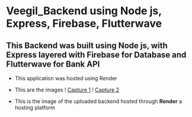 # Veegil_Backend using Node js, Express, Firebase, Flutterwave
## This Backend was built using Node js, with Express layered with Firebase for Database and Flutterwave for Bank API

- This application was hosted using Render
- This are the images
! [Capture 1](https://github.com/somate10000/Veegil_Backend/assets/98242447/175eaa40-8007-412e-9b23-a17faec62284)
! [Capture 2](https://github.com/somate10000/Veegil_Backend/assets/98242447/fb33d66e-64e2-4bf0-b689-054d40149e49)

- This is the image of the uploaded backend hosted through **Render** a hosting platform
